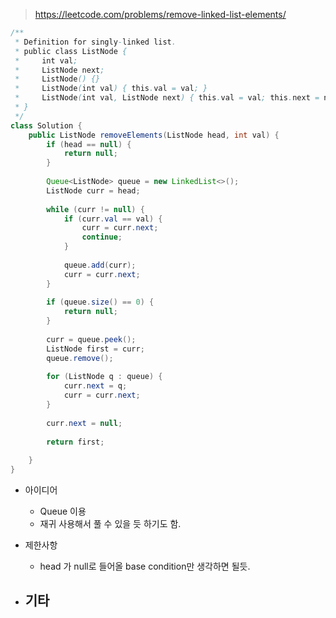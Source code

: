 > https://leetcode.com/problems/remove-linked-list-elements/


```java
/**
 * Definition for singly-linked list.
 * public class ListNode {
 *     int val;
 *     ListNode next;
 *     ListNode() {}
 *     ListNode(int val) { this.val = val; }
 *     ListNode(int val, ListNode next) { this.val = val; this.next = next; }
 * }
 */
class Solution {
    public ListNode removeElements(ListNode head, int val) {
        if (head == null) {
            return null;
        }
        
        Queue<ListNode> queue = new LinkedList<>();
        ListNode curr = head;
        
        while (curr != null) {
            if (curr.val == val) {
                curr = curr.next;
                continue;
            }
            
            queue.add(curr);
            curr = curr.next;
        }
        
        if (queue.size() == 0) {
            return null;
        }
        
        curr = queue.peek();
        ListNode first = curr;
        queue.remove();
        
        for (ListNode q : queue) {
            curr.next = q;
            curr = curr.next;
        }
        
        curr.next = null;
        
        return first;
        
    }
}

```

- 아이디어
    - Queue 이용
    - 재귀 사용해서 풀 수 있을 듯 하기도 함.

- 제한사항
    - head 가 null로 들어올 base condition만 생각하면 될듯.

- 기타
    - 
    
